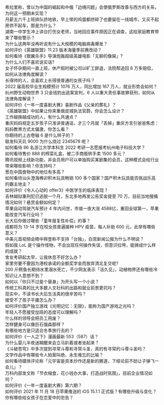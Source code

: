 希拉里称，曾以为中国的崛起和中俄「边境问题」会使俄罗斯改善与西方的关系，为何这一预期未实现？  
月薪五六千上班排队挤地铁，早上带的鸡蛋都挤碎了也要留在一线城市，又买不起房供不起车，那是为什么？  
湖南一中学生冲上讲台打伤女老师，当地回应事件原因正在调查，这给家庭教育带来了哪些警示？  
为什么这两年没再听说有什么大规模的电脑病毒爆发？  
如何评价《英雄联盟》11.23 版本海量季前赛改动？  
如何看待《银翼杀手》导演炮轰超级英雄电影「无聊的像屎」?  
为什么人们不喜欢说实话?  
女子怀孕期间一直上班，休产假时被公司以旷工辞退，法院帮追回 8 万多赔偿，如何从法律角度解读？  
长得帅的人，会喜欢上长得很普通的女孩子吗？  
2022 届高校毕业生规模预计 1076 万人，同比增加 167 万人，就业形势会如何？  
杭州野生动物世界 3 只金钱豹出逃案宣判，6 人以重大责任事故罪获刑，如何从法律角度解读？  
如何评价《一年一度喜剧大赛》喜剧作品《父亲的葬礼》？  
《英雄联盟》中如果让你来重做皮城执法官蔚，你会怎么设计？  
工作越换越成功的人，有什么共通点？  
重庆妈妈规定五岁孩子只准讲普通话，才三个月就「丢掉」重庆方言引爸爸焦虑：妈妈教育方式太偏激，你怎么看？  
你期待的上古卷轴 6 是什么样子的？  
联发科天玑 9000 为什么绕过 2345678 呢？  
如何看待 96 名浙江大学本科生 2022 考研一志愿报考杭州电子科技大学？  
如何看待售价 888 的榨菜礼盒，被二手商贩转手卖 1500 多元？  
腾讯视频上线新功能，非会员用户可以单独购买某剧集的会员，这种模式会给行业带来哪些影响？你支持吗？  
葱在中国食物中的地位有多高？  
如何看待汕头澄海榫卯积木玩具畅销 100 多个国家？国产积木玩具能否挑战乐高的霸主地主？  
如何评价《令人心动的 offer3》中医学生的临床表现？  
吉林越狱重刑犯已逃脱一个月，东北多地再发公告奖金提至 70 万，目前当地搜捕情况如何？悬赏金额如何定？  
苹果自动驾驶汽车预计 4 年内问世，市值一夜大涨 4588 ​亿，重回全球第一，苹果能改变汽车行业吗？  
长大后你做过哪些「童年报复性补偿」的事？  
成都将为 13-14 岁在校女孩普遍接种 HPV 疫苗，每人补助 600 元，此举有哪些意义？  
中美元首视频会晤中拜登称不支持「台独」，白宫新闻公报为什么不明说？  
假如我 LoL 是个操作怪物，不会出现任何操作失误，但意识拉垮，能铸成什么样的成就？  
舍友考研起太早，让我休息不好怎么办？  
家里穷要不要因为港校承诺的全额奖学金而放弃清北复交呢?  
200 斤鳄鱼长期待水里溺水死亡，不少网友表示「活久见」，动植物界还有哪些冷知识让人意想不到？  
如何以「你只不过是个替身」为开头写一个小说？  
传统工科真的比大多数人文社科的出路和就业前景更坑吗？  
现实中，不读书长大后生活真的很辛苦吗？  
接受不了孩子平庸怎么办？  
如何评价国产独立游戏《光明记忆：无限》，能称为国产游戏之光吗？  
年轻人不愿接受加班的态度可以理解吗？  
什么样的领导会把员工用废？  
怎样健身可以像巨石强森那样？  
有哪些地方是只适合冬季旅行去的？  
如何评价《一人之下》漫画最新 553（587）话？  
为什么婴儿半夜迷糊醒来会立马趴着或者坐起来？  
《斗破苍穹》中多次提到寻常斗尊和寻常斗圣，真的有寻常的斗尊斗圣吗？  
文学作品中有哪些令人拍案叫绝、永生难忘的比喻？  
如何看待媒体评论称「元宇宙是资本炒作还是新的赛道，下结论前不妨让子弹飞一会儿」？  
万科内部发文称「节衣缩食，花小钱办大事，打造战时氛围」，目前企业情况如何？  
如何评价《一年一度喜剧大赛》第六期？  
如何评价 2021 年 11 月 18 日苹果推送的 iOS 15.1.1 正式版？有哪些升级与变化？  
你有哪些给女孩子在恋爱中的忠告？  
